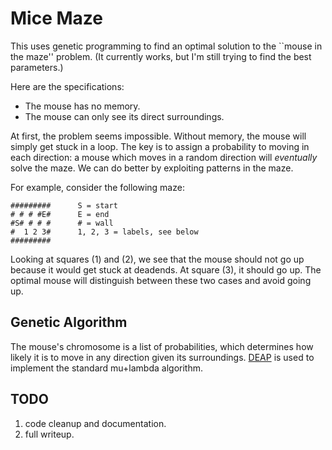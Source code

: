 # Mice Maze

This uses genetic programming to find an optimal solution to the ``mouse in the maze'' problem. (It currently works, but I'm still trying to find the best parameters.)

Here are the specifications:

* The mouse has no memory.
* The mouse can only see its direct surroundings.

At first, the problem seems impossible. Without memory, the mouse will simply get stuck in a loop. The key is to assign a probability to moving in each direction: a mouse which moves in a random direction will _eventually_ solve the maze. We can do better by exploiting patterns in the maze.

For example, consider the following maze:

    #########      S = start
    # # # #E#      E = end
    #S# # # #      # = wall
    #  1 2 3#      1, 2, 3 = labels, see below
    #########

Looking at squares (1) and (2), we see that the mouse should not go up because it would get stuck at deadends. At square (3), it should go up. The optimal mouse will distinguish between these two cases and avoid going up.

## Genetic Algorithm

The mouse's chromosome is a list of probabilities, which determines how likely it is to move in any direction given its surroundings. [DEAP](https://github.com/DEAP/deap) is used to implement the standard mu+lambda algorithm. 

## TODO

1. code cleanup and documentation.
2. full writeup.
